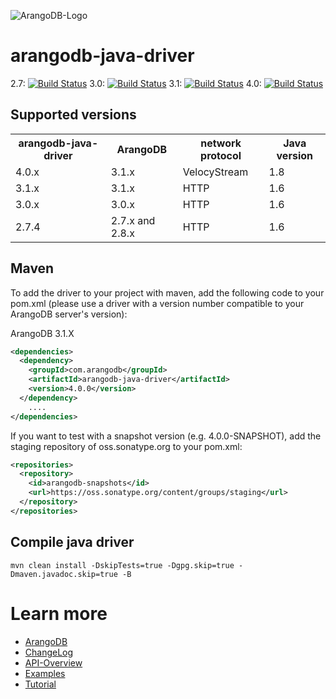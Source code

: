 
![ArangoDB-Logo](https://docs.arangodb.com/assets/arangodb_logo_2016_inverted.png)

# arangodb-java-driver

2.7: [![Build Status](https://secure.travis-ci.org/arangodb/arangodb-java-driver.svg?branch=2.7)](https://travis-ci.org/arangodb/arangodb-java-driver) 
3.0: [![Build Status](https://secure.travis-ci.org/arangodb/arangodb-java-driver.svg?branch=3.0)](https://travis-ci.org/arangodb/arangodb-java-driver) 
3.1: [![Build Status](https://secure.travis-ci.org/arangodb/arangodb-java-driver.svg?branch=3.1)](https://travis-ci.org/arangodb/arangodb-java-driver) 
4.0: [![Build Status](https://secure.travis-ci.org/arangodb/arangodb-java-driver.svg?branch=4.0)](https://travis-ci.org/arangodb/arangodb-java-driver) 

## Supported versions

<table>
<tr><th>arangodb-java-driver</th><th>ArangoDB</th><th>network protocol</th><th>Java version</th></tr>
<tr><td>4.0.x</td><td>3.1.x</td><td>VelocyStream</td><td>1.8</td></tr>
<tr><td>3.1.x</td><td>3.1.x</td><td>HTTP</td><td>1.6</td></tr>
<tr><td>3.0.x</td><td>3.0.x</td><td>HTTP</td><td>1.6</td></tr>
<tr><td>2.7.4</td><td>2.7.x and 2.8.x</td><td>HTTP</td><td>1.6</td></tr>
</table>

## Maven

To add the driver to your project with maven, add the following code to your pom.xml
(please use a driver with a version number compatible to your ArangoDB server's version):

ArangoDB 3.1.X
```XML
<dependencies>
  <dependency>
    <groupId>com.arangodb</groupId>
    <artifactId>arangodb-java-driver</artifactId>
    <version>4.0.0</version>
  </dependency>
	....
</dependencies>
```

If you want to test with a snapshot version (e.g. 4.0.0-SNAPSHOT), add the staging repository of oss.sonatype.org to your pom.xml:

```XML
<repositories>
  <repository>
    <id>arangodb-snapshots</id>
    <url>https://oss.sonatype.org/content/groups/staging</url>
  </repository>
</repositories>
```

## Compile java driver

```
mvn clean install -DskipTests=true -Dgpg.skip=true -Dmaven.javadoc.skip=true -B
```	

# Learn more
* [ArangoDB](https://www.arangodb.com/)
* [ChangeLog](ChangeLog)
* [API-Overview](docs/api_overview.md)
* [Examples](src/test/java/com/arangodb/example)
* [Tutorial](https://www.arangodb.com/tutorial-java/)

